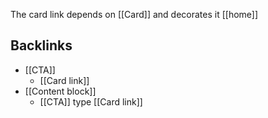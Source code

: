 The card link depends on [[Card]] and decorates it [[home]]

## Backlinks
* [[CTA]]
	* [[Card link]]
* [[Content block]]
	* [[CTA]] type [[Card link]]
